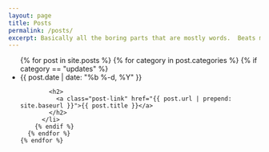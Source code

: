 ```yaml
---
layout: page
title: Posts
permalink: /posts/
excerpt: Basically all the boring parts that are mostly words.  Beats me why anyone would read these.
---
```


  <ul class="post-list">
    {% for post in site.posts %}
	  {% for category in post.categories %}
	    {% if category == "updates" %}
          <li>
            <span class="post-meta">{{ post.date | date: "%b %-d, %Y" }}</span>
  
            <h2>
              <a class="post-link" href="{{ post.url | prepend: site.baseurl }}">{{ post.title }}</a>
            </h2>
          </li>
		{% endif %}
      {% endfor %}
    {% endfor %}
  </ul>
